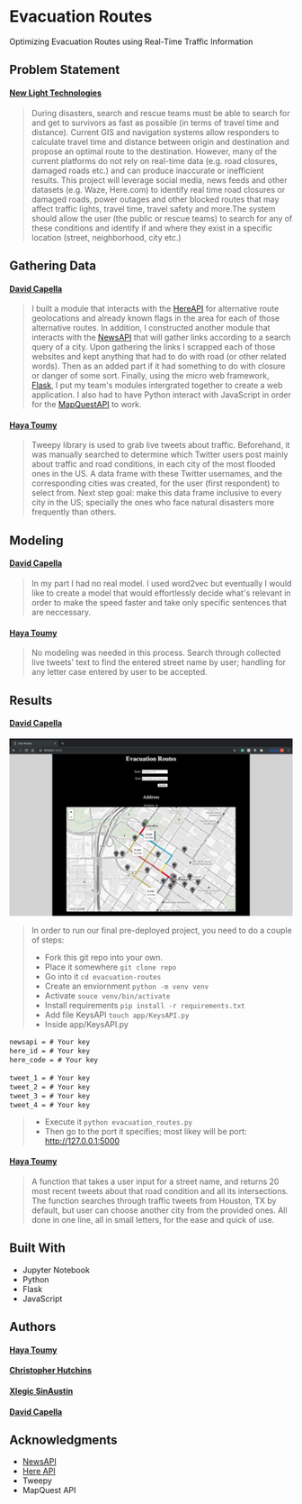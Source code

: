# Evacuation Routes

Optimizing Evacuation Routes using Real-Time Traffic Information

## Problem Statement

#### [New Light Technologies](https://www.newlight.com/)

> During disasters, search and rescue teams must be able to search for and get to survivors as fast as possible (in terms of travel time and distance). Current GIS and navigation systems allow responders to calculate travel time and distance between origin and destination and propose an optimal route to the destination. However, many of the current platforms do not rely on real-time data (e.g. road closures, damaged roads etc.) and can produce inaccurate or inefficient results. This project will leverage social media, news feeds and other datasets (e.g. Waze, Here.com) to identify real time road closures or damaged roads, power outages and other blocked routes that may affect traffic lights, travel time, travel safety and more.The system should allow the user (the public or rescue teams) to search for any of these conditions and identify if and where they exist in a specific location (street, neighborhood, city etc.)


## Gathering Data

#### [David Capella](http://davidcapella.com)

> I built a module that interacts with the [HereAPI](https://www.here.com/) for alternative route geolocations and already known flags in the area for each of those alternative routes. In addition, I constructed another module that interacts with the [NewsAPI](https://newsapi.org/) that will gather links according to a search query of a city. Upon gathering the links I scrapped each of those websites and kept anything that had to do with road (or other related words). Then as an added part if it had something to do with closure or danger of some sort. Finally, using the micro web framework, [Flask](http://flask.pocoo.org/), I put my team's modules intergrated together to create a web application. I also had to have Python interact with JavaScript in order for the [MapQuestAPI](https://www.mapquest.com/) to work. 

#### [Haya Toumy](https://hayatoumy.github.io/hayatoumy/)

> Tweepy library is used to grab live tweets about traffic. Beforehand, it was manually searched to determine which Twitter users post mainly about traffic and road conditions, in each city of the most flooded ones in the US. A data frame with these Twitter usernames, and the corresponding cities was created, for the user (first respondent) to select from. Next step goal: make this data frame inclusive to every city in the US; specially the ones who face natural disasters more frequently than others.

## Modeling

#### [David Capella](http://davidcapella.com)

> In my part I had no real model. I used word2vec but eventually I would like to create a model that would effortlessly decide what's relevant in order to make the speed faster and take only specific sentences that are neccessary.

#### [Haya Toumy](https://hayatoumy.github.io/hayatoumy/)

> No modeling was needed in this process. Search through collected live tweets' text to find the entered street name by user; handling for any letter case entered by user to be accepted.

## Results

#### [David Capella](http://davidcapella.com)

![Evacuation-routes-web-page](./img/webpage.png)

> In order to run our final pre-deployed project, you need to do a couple of steps:
> * Fork this git repo into your own.
> * Place it somewhere
> `git clone repo`
> * Go into it
> `cd evacuation-routes`
> * Create an enviornment
> `python -m venv venv`
> * Activate
> `souce venv/bin/activate`
> * Install requirements
> `pip install -r requirements.txt`
> * Add file KeysAPI
> `touch app/KeysAPI.py`
> * Inside app/KeysAPI.py

```
newsapi = # Your key
here_id = # Your key
here_code = # Your key

tweet_1 = # Your key
tweet_2 = # Your key
tweet_3 = # Your key
tweet_4 = # Your key
```

> * Execute it
> `python evacuation_routes.py`
> * Then go to the port it specifies; most likey will be port: http://127.0.0.1:5000

#### [Haya Toumy](https://hayatoumy.github.io/hayatoumy/)

> A function that takes a user input for a street name, and returns 20 most recent tweets about that road condition and all its intersections. The function searches through traffic tweets from Houston, TX by default, but user can choose another city from the provided ones. All done in one line, all in small letters, for the ease and quick of use.

## Built With

* Jupyter Notebook
* Python
* Flask
* JavaScript

## Authors

#### [Haya Toumy](https://hayatoumy.github.io/hayatoumy/)
#### [Christopher Hutchins](https://github.com/cfarhutchins)
#### [Xlegic SinAustin](https://www.linkedin.com/in/xlegic-howard-sin-austin-b64170163/)
#### [David Capella](http://davidcapella.com)

## Acknowledgments

* [NewsAPI](https://newsapi.org/)
* [Here API](https://developer.here.com/)
* Tweepy
* MapQuest API
